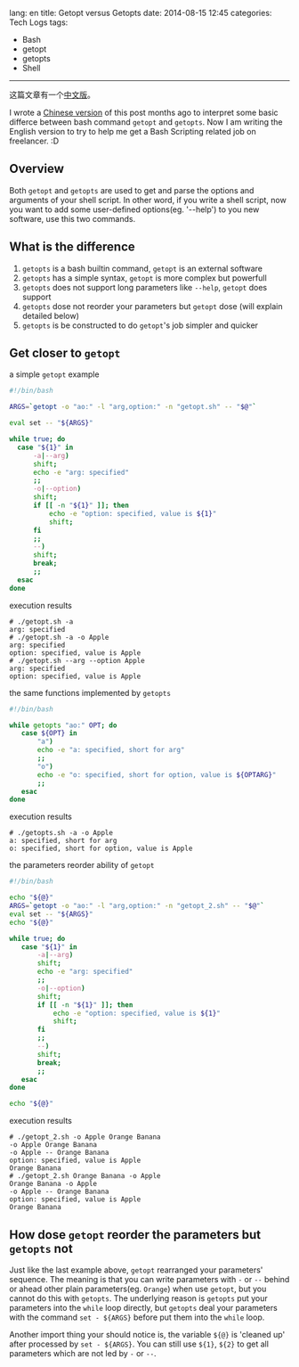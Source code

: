 lang: en
title: Getopt versus Getopts
date: 2014-08-15 12:45
categories: Tech Logs
tags:
- Bash
- getopt
- getopts
- Shell
---

这篇文章有一个[中文版]({filename}getopt-versus-getopts.md)。

I wrote a [Chinese version]({filename}getopt-versus-getopts.md) of this post months ago to interpret some basic differce between bash command `getopt` and `getopts`. Now I am writing the English version to try to help me get a Bash Scripting related job on freelancer. :D

## Overview

Both `getopt` and `getopts` are used to get and parse the options and arguments of your shell script. In other word, if you write a shell script, now you want to add some user-defined options(eg. '--help') to you new software, use this two commands.

## What is the difference

1. `getopts` is a bash builtin command, `getopt` is an external software
2. `getopts` has a simple syntax, `getopt` is more complex but powerfull
3. `getopts` does not support long parameters like `--help`, `getopt` does support
4. `getopts` dose not reorder your parameters but `getopt` dose (will explain detailed below)
5. `getopts` is be constructed to do `getopt`'s job simpler and quicker

## Get closer to `getopt`

a simple `getopt` example

```bash
#!/bin/bash

ARGS=`getopt -o "ao:" -l "arg,option:" -n "getopt.sh" -- "$@"`

eval set -- "${ARGS}"

while true; do
  case "${1}" in
      -a|--arg)
      shift;
      echo -e "arg: specified"
      ;;
      -o|--option)
      shift;
      if [[ -n "${1}" ]]; then
          echo -e "option: specified, value is ${1}"
          shift;
      fi
      ;;
      --)
      shift;
      break;
      ;;
  esac
done
```

execution results

```console
# ./getopt.sh -a
arg: specified
# ./getopt.sh -a -o Apple
arg: specified
option: specified, value is Apple
# ./getopt.sh --arg --option Apple
arg: specified
option: specified, value is Apple
```

the same functions implemented by `getopts`

```bash
#!/bin/bash

while getopts "ao:" OPT; do
   case ${OPT} in
       "a")
       echo -e "a: specified, short for arg"
       ;;
       "o")
       echo -e "o: specified, short for option, value is ${OPTARG}"
       ;;
   esac
done
```

execution results

```console
# ./getopts.sh -a -o Apple
a: specified, short for arg
o: specified, short for option, value is Apple
```

the parameters reorder ability of `getopt`

```bash
#!/bin/bash

echo "${@}"
ARGS=`getopt -o "ao:" -l "arg,option:" -n "getopt_2.sh" -- "$@"`
eval set -- "${ARGS}"
echo "${@}"

while true; do
   case "${1}" in
       -a|--arg)
       shift;
       echo -e "arg: specified"
       ;;
       -o|--option)
       shift;
       if [[ -n "${1}" ]]; then
           echo -e "option: specified, value is ${1}"
           shift;
       fi
       ;;
       --)
       shift;
       break;
       ;;
   esac
done

echo "${@}"
```

execution results

```console
# ./getopt_2.sh -o Apple Orange Banana
-o Apple Orange Banana
-o Apple -- Orange Banana
option: specified, value is Apple
Orange Banana
# ./getopt_2.sh Orange Banana -o Apple
Orange Banana -o Apple
-o Apple -- Orange Banana
option: specified, value is Apple
Orange Banana
```

## How dose `getopt` reorder the parameters but `getopts` not

Just like the last example above, `getopt` rearranged your parameters' sequence. The meaning is that you can write parameters with `-` or `--` behind or ahead other plain parameters(eg. `Orange`) when use `getopt`, but you cannot do this with `getopts`. The underlying reason is `getopts` put your parameters into the `while` loop directly, but `getopts` deal your parameters with the command `set - ${ARGS}` before put them into the `while` loop.

Another import thing your should notice is, the variable `${@}` is 'cleaned up' after processed by `set - ${ARGS}`. You can still use `${1}`, `${2}` to get all parameters which are not led by `-` or `--`.
